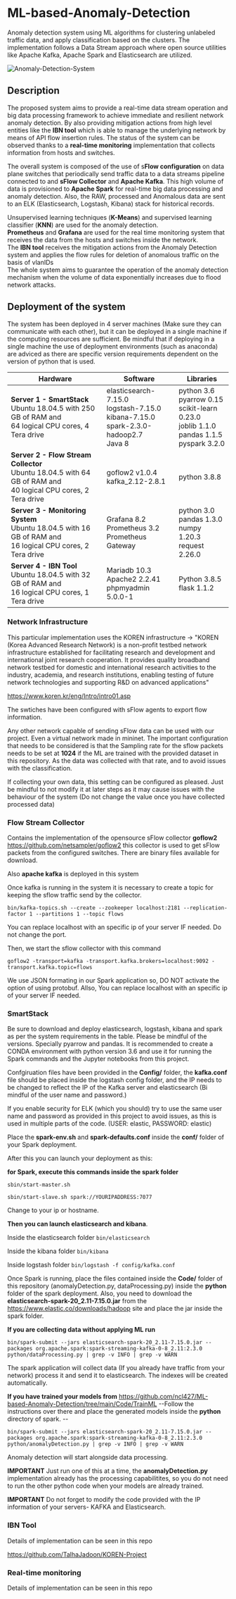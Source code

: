 # ML-based-Anomaly-Detection
Anomaly detection system using ML algorithms for clustering unlabeled traffic data, and apply classification based on the clusters. The implementation follows a Data Stream approach where open source utilities like Apache Kafka, Apache Spark and Elasticsearch are utilized. 

![Anomaly-Detection-System](figures/completeSystem.png)

## Description
The proposed system aims to provide a real-time data stream operation and big data processing framework to achieve immediate and resilient network anomaly detection. By also providing mitigation actions from high level entities like the **IBN tool** which is able to manage the underlying network by means of API flow insertion rules. The status of the system can be observed thanks to a **real-time monitoring** implementation that collects information from hosts and switches.

The overall system is composed of the use of s**Flow configuration** on data plane switches that periodically send traffic data to a data streams pipeline connected to and **sFlow Collector** and **Apache Kafka**. This high volume of data is provisioned to **Apache Spark** for real-time big data processing and anomaly detection. Also, the RAW, processed and Anomalous data are sent to an ELK (Elasticsearch, Logstash, Kibana) stack for historical records. 

Unsupervised learning techniques (**K-Means**) and supervised learning classifier (**KNN**) are used for the anomaly detection.<br>
**Prometheus** and **Grafana** are used for the real time monitoring system that receives the data from the hosts and switches inside the network. <br>
The **IBN tool** receives the mitigation actions from the Anomaly Detection system and applies the flow rules for deletion of anomalous traffic on the basis of vlanIDs<br>
The whole system aims to guarantee the operation of the anomaly detection mechanism when the volume of data exponentially increases due to flood network attacks.

## Deployment of the system

The system has been deployed in 4 server machines (Make sure they can communicate with each other), but it can be deployed in a single machine if the computing resources are sufficient. Be mindful that if deploying in a single machine the use of deployment environments (such as anaconda) are adviced as there are specific version requirements dependent on the version of python that is used. 

Hardware                                                                                                              | Software       | Libraries
----------------------------------------------------------------------------------------------------------------------| -------------  | -------------
**Server 1 - SmartStack** <br> Ubuntu 18.04.5 with 250 GB of RAM and <br>64 logical CPU cores, 4 Tera drive               | elasticsearch-7.15.0 <br> logstash-7.15.0 <br> kibana-7.15.0 <br> spark-2.3.0-hadoop2.7 <br> Java 8   | python 3.6<br>pyarrow 0.15 <br> scikit-learn 0.23.0 <br> joblib 1.1.0 <br> pandas 1.1.5 <br> pyspark 3.2.0
**Server 2 - Flow Stream Collector** <br> Ubuntu 18.04.5 with 64 GB of RAM and <br>40 logical CPU cores, 2 Tera drive     | goflow2 v1.0.4<br>kafka_2.12-2.8.1 | python 3.8.8
**Server 3 - Monitoring System** <br> Ubuntu 18.04.5 with 16 GB of RAM and <br>16 logical CPU cores, 2 Tera drive         | Grafana 8.2 <br> Prometheus 3.2 <br> Prometheus Gateway | python 3.0 <br> pandas 1.3.0 <br> numpy 1.20.3 <br> request 2.26.0
**Server 4 - IBN Tool** <br> Ubuntu 18.04.5 with 32 GB of RAM and <br>16 logical CPU cores, 1 Tera drive                  | Mariadb 10.3 <br> Apache2 2.2.41 <br> phpmyadmin 5.0.0-1    | Python 3.8.5 <br> flask 1.1.2

### Network Infrastructure
This particular implementation uses the KOREN infrastructure -> "KOREN (Korea Advanced Research Network) is a non-profit testbed network infrastructure established for facilitating research and development and international joint research cooperation. It provides quality broadband network testbed for domestic and international research activities to the industry, academia, and research institutions, enabling testing of future network technologies and supporting R&D on advanced applications"

<https://www.koren.kr/eng/Intro/intro01.asp>

The swtiches have been configured with sFlow agents to export flow information.

Any other network capable of sending sFlow data can be used with our project. Even a virtual network made in mininet. The important configuration that needs to be considered is that the Sampling rate for the sflow packets needs to be set at **1024** if the ML are trained with the provided dataset in this repository. As the data was collected with that rate, and to avoid issues with the classification.

If collecting your own data, this setting can be configured as pleased. Just be mindful to not modify it at later steps as it may cause issues with the behaviour of the system (Do not change the value once you have collected processed data)

### Flow Stream Collector
Contains the implementation of the opensource sFlow collector **goflow2**  <https://github.com/netsampler/goflow2>
this collector is used to get sFlow packets from the configured switches. There are binary files available for download.

Also **apache kafka** is deployed in this system

Once kafka is running in the system it is necessary to create a topic for keeping the sflow traffic send by the collector.

`bin/kafka-topics.sh --create --zookeeper localhost:2181 --replication-factor 1 --partitions 1 --topic flows`

You can replace localhost with an specific ip of your server IF needed. Do not change the port.

Then, we start the sflow collector with this command

`goflow2 -transport=kafka -transport.kafka.brokers=localhost:9092 -transport.kafka.topic=flows`

We use JSON formating in our Spark application so, DO NOT activate the option of using protobuf. Allso, You can replace localhost with an specific ip of your server IF needed.

### SmartStack
Be sure to download and deploy elasticsearch, logstash, kibana and spark as per the system requirements in the table. Please be mindful of the versions. Specially pyarrow and pandas. It is recommended to create a CONDA environment with python version 3.6 and use it for running the Spark commands and the Jupyter notebooks from this project.

Confgiruation files have been provided in the **Config/** folder, the **kafka.conf** file should be placed inside the logstash config folder, and the IP needs to be changed to reflect the IP of the Kafka server and elasticsearch (Bi mindful of the user name and password.)

If you enable security for ELK (which you should) try to use the same user name and password as provided in this project to avoid issues, as this is used in multiple parts of the code. (USER: elastic, PASSWORD: elastic)

Place the **spark-env.sh** and **spark-defaults.conf** inside the **conf/** folder of your Spark deployment. 

After this you can launch your deployment as this:

**for Spark, execute this commands inside the spark folder**

`sbin/start-master.sh`

`sbin/start-slave.sh spark://YOURIPADDRESS:7077`

Change to your ip or hostname.

**Then you can launch elasticsearch and kibana**.

Inside the elasticsearch folder
`bin/elasticsearch`

Inside the kibana folder
`bin/kibana`

Inside logstash folder
`bin/logstash -f config/kafka.conf`

Once Spark is running, place the files contained inside the **Code/** folder of this repository (anomalyDetection.py, dataProcessing.py) inside the **python** folder of the spark deployment.
Also, you need to download the **elasticsearch-spark-20_2.11-7.15.0.jar** from the <https://www.elastic.co/downloads/hadoop> site and place the jar inside the spark folder. 

**If you are collecting data without applying ML run**

`bin/spark-submit --jars elasticsearch-spark-20_2.11-7.15.0.jar --packages org.apache.spark:spark-streaming-kafka-0-8_2.11:2.3.0 python/dataProcessing.py | grep -v INFO | grep -v WARN`

The spark application will collect data (If you already have traffic from your network) process it and send it to elasticsearch. The indexes will be created automatically. 

**If you have trained your models from** <https://github.com/ncl427/ML-based-Anomaly-Detection/tree/main/Code/TrainML>
--Follow the instructions over there and place the generated models inside the **python** directory of spark. --

`bin/spark-submit --jars elasticsearch-spark-20_2.11-7.15.0.jar --packages org.apache.spark:spark-streaming-kafka-0-8_2.11:2.3.0 python/anomalyDetection.py | grep -v INFO | grep -v WARN`

Anomaly detection will start alongside data processing.

**IMPORTANT** Just run one of this at a time, the **anomalyDetection.py** implementation already has the processing capabilitites, so you do not need to run the other python code when your models are already trained.

**IMPORTANT** Do not forget to modify the code provided with the IP information of your servers- KAFKA and Elasticsearch. 


### IBN Tool

Details of implementation can be seen in this repo

<https://github.com/TalhaJadoon/KOREN-Project>


### Real-time monitoring

Details of implementation can be seen in this repo